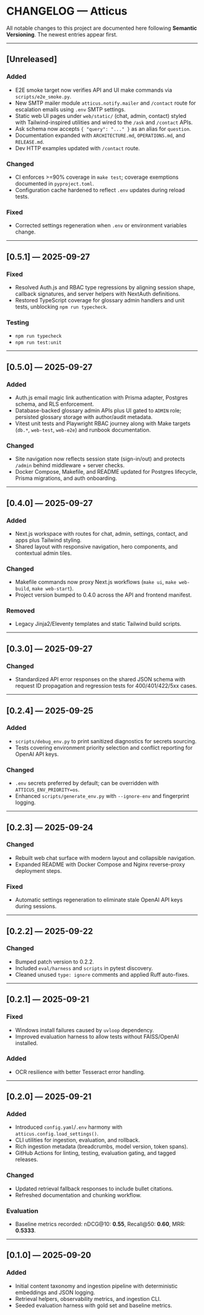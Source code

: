 # CHANGELOG — Atticus

All notable changes to this project are documented here following **Semantic Versioning**.
The newest entries appear first.

---

## [Unreleased]

### Added
- E2E smoke target now verifies API and UI make commands via `scripts/e2e_smoke.py`.
- New SMTP mailer module `atticus.notify.mailer` and `/contact` route for escalation emails using `.env` SMTP settings.
- Static web UI pages under `web/static/` (chat, admin, contact) styled with Tailwind-inspired utilities and wired to the `/ask` and `/contact` APIs.
- Ask schema now accepts `{ "query": "..." }` as an alias for `question`.
- Documentation expanded with `ARCHITECTURE.md`, `OPERATIONS.md`, and `RELEASE.md`.
- Dev HTTP examples updated with `/contact` route.

### Changed
- CI enforces >=90% coverage in `make test`; coverage exemptions documented in `pyproject.toml`.
- Configuration cache hardened to reflect `.env` updates during reload tests.

### Fixed
- Corrected settings regeneration when `.env` or environment variables change.

---

## [0.5.1] — 2025-09-27

### Fixed
- Resolved Auth.js and RBAC type regressions by aligning session shape, callback signatures, and server helpers with NextAuth definitions.
- Restored TypeScript coverage for glossary admin handlers and unit tests, unblocking `npm run typecheck`.

### Testing
- `npm run typecheck`
- `npm run test:unit`

---

## [0.5.0] — 2025-09-27

### Added
- Auth.js email magic link authentication with Prisma adapter, Postgres schema, and RLS enforcement.
- Database-backed glossary admin APIs plus UI gated to `ADMIN` role; persisted glossary storage with author/audit metadata.
- Vitest unit tests and Playwright RBAC journey along with Make targets (`db.*`, `web-test`, `web-e2e`) and runbook documentation.

### Changed
- Site navigation now reflects session state (sign-in/out) and protects `/admin` behind middleware + server checks.
- Docker Compose, Makefile, and README updated for Postgres lifecycle, Prisma migrations, and auth onboarding.

---

## [0.4.0] — 2025-09-27

### Added
- Next.js workspace with routes for chat, admin, settings, contact, and apps plus Tailwind styling.
- Shared layout with responsive navigation, hero components, and contextual admin tiles.

### Changed
- Makefile commands now proxy Next.js workflows (`make ui`, `make web-build`, `make web-start`).
- Project version bumped to 0.4.0 across the API and frontend manifest.

### Removed
- Legacy Jinja2/Eleventy templates and static Tailwind build scripts.

---

## [0.3.0] — 2025-09-27

### Changed
- Standardized API error responses on the shared JSON schema with request ID propagation and regression tests for 400/401/422/5xx cases.

---

## [0.2.4] — 2025-09-25

### Added
- `scripts/debug_env.py` to print sanitized diagnostics for secrets sourcing.
- Tests covering environment priority selection and conflict reporting for OpenAI API keys.

### Changed
- `.env` secrets preferred by default; can be overridden with `ATTICUS_ENV_PRIORITY=os`.
- Enhanced `scripts/generate_env.py` with `--ignore-env` and fingerprint logging.

---

## [0.2.3] — 2025-09-24

### Changed
- Rebuilt web chat surface with modern layout and collapsible navigation.
- Expanded README with Docker Compose and Nginx reverse-proxy deployment steps.

### Fixed
- Automatic settings regeneration to eliminate stale OpenAI API keys during sessions.

---

## [0.2.2] — 2025-09-22

### Changed
- Bumped patch version to 0.2.2.
- Included `eval/harness` and `scripts` in pytest discovery.
- Cleaned unused `type: ignore` comments and applied Ruff auto-fixes.

---

## [0.2.1] — 2025-09-21

### Fixed
- Windows install failures caused by `uvloop` dependency.
- Improved evaluation harness to allow tests without FAISS/OpenAI installed.

### Added
- OCR resilience with better Tesseract error handling.

---

## [0.2.0] — 2025-09-21

### Added
- Introduced `config.yaml`/`.env` harmony with `atticus.config.load_settings()`.
- CLI utilities for ingestion, evaluation, and rollback.
- Rich ingestion metadata (breadcrumbs, model version, token spans).
- GitHub Actions for linting, testing, evaluation gating, and tagged releases.

### Changed
- Updated retrieval fallback responses to include bullet citations.
- Refreshed documentation and chunking workflow.

### Evaluation
- Baseline metrics recorded: nDCG@10: **0.55**, Recall@50: **0.60**, MRR: **0.5333**.

---

## [0.1.0] — 2025-09-20

### Added
- Initial content taxonomy and ingestion pipeline with deterministic embeddings and JSON logging.
- Retrieval helpers, observability metrics, and ingestion CLI.
- Seeded evaluation harness with gold set and baseline metrics.

